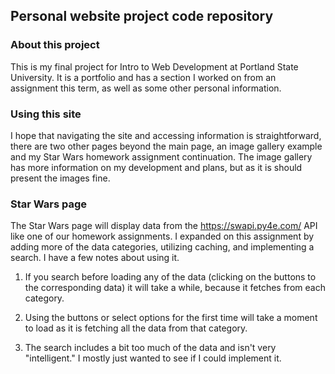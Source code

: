 ## Personal website project code repository

### About this project

This is my final project for Intro to Web Development at Portland State University.
It is a portfolio and has a section I worked on from an assignment this term, as well as some other personal information.

### Using this site

I hope that navigating the site and accessing information is straightforward, there are two other pages beyond the main page, an image gallery example and my Star Wars homework assignment continuation. The image gallery has more information on my development and plans, but as it is should present the images fine.

### Star Wars page

The Star Wars page will display data from the https://swapi.py4e.com/ API like one of our homework assignments. I expanded on this assignment by adding more of the data categories, utilizing caching, and implementing a search. I have a few notes about using it.

1. If you search before loading any of the data (clicking on the buttons to the corresponding data) it will take a while, because it fetches from each category.

2. Using the buttons or select options for the first time will take a moment to load as it is fetching all the data from that category.

3. The search includes a bit too much of the data and isn't very "intelligent." I mostly just wanted to see if I could implement it.
